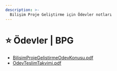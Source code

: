 ```yaml
---
description: >-
  Bilişim Proje Geliştirme için Ödevler notları
---
```


# ⭐ Ödevler \| BPG

<!--YPackage.YGitbookIntegration-tarafından-otomatik-oluşturulmuştur-->

- [BilisimProjeGelistirmeOdevKonusu.pdf](BilisimProjeGelistirmeOdevKonusu.pdf)
- [OdevTeslimTakvimi.pdf](OdevTeslimTakvimi.pdf)

<!--YPackage.YGitbookIntegration-tarafından-otomatik-oluşturulmuştur-->
